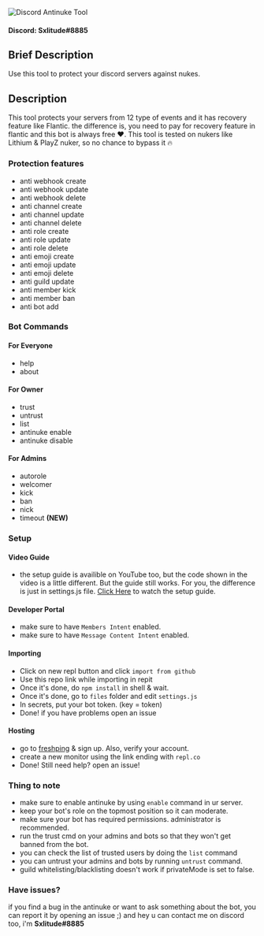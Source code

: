 ![Discord Antinuke Tool](https://cdn.discordapp.com/attachments/935796428775755776/937000111702179880/unknown.png)

#### Discord: Sxlitude#8885
## Brief Description
Use this tool to protect your discord servers against nukes.

## Description
This tool protects your servers from 12 type of events and it has recovery feature like Flantic. the difference is, you need to pay for recovery feature in flantic and this bot is always free ❤️. This tool is tested on nukers like Lithium & PlayZ nuker, so no chance to bypass it 🔥


### Protection features
- anti webhook create
- anti webhook update
- anti webhook delete
- anti channel create
- anti channel update
- anti channel delete
- anti role create
- anti role update
- anti role delete
- anti emoji create
- anti emoji update
- anti emoji delete
- anti guild update
- anti member kick
- anti member ban
- anti bot add


### Bot Commands
#### For Everyone
- help
- about
#### For Owner
- trust
- untrust
- list
- antinuke enable
- antinuke disable
#### For Admins
- autorole 
- welcomer
- kick 
- ban 
- nick
- timeout **(NEW)**

### Setup
#### Video Guide
- the setup guide is availible on YouTube too, but the code shown in the video is a little different. But the guide still works. For you, the difference is just in settings.js file. [Click Here](https://www.youtube.com/watch?v=zuevPtIvkcI) to watch the setup guide.
#### Developer Portal
- make sure to have `Members Intent` enabled.
- make sure to have `Message Content Intent` enabled.
#### Importing
- Click on new repl button and click `import from github`
- Use this repo link while importing in repit
- Once it's done, do `npm install` in shell & wait.
- Once it's done, go to `files` folder and edit `settings.js`
- In secrets, put your bot token. (key = token)
- Done! if you have problems open an issue
#### Hosting
- go to [freshping](https://www.freshworks.com/website-monitoring/) & sign up. Also, verify your account.
- create a new monitor using the link ending with `repl.co`
- Done! Still need help? open an issue!
### Thing to note
- make sure to enable antinuke by using `enable` command in ur server.
- keep your bot's role on the topmost position so it can moderate.
- make sure your bot has required permissions. administrator is recommended.
- run the trust cmd on your admins and bots so that they won't get banned from the bot.
- you can check the list of trusted users by doing the `list` command
- you can untrust your admins and bots by running `untrust` command.
- guild whitelisting/blacklisting doesn't work if privateMode is set to false.

### Have issues?
if you find a bug in the antinuke or want to ask something about the bot, you can report it by opening an issue ;)
and hey u can contact me on discord too, i'm **Sxlitude#8885**
